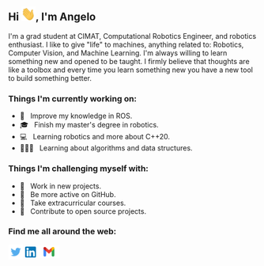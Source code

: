 ## Hi <img src="/assets/hi.gif" width="29px">, I'm Angelo

I'm a grad student at CIMAT, Computational Robotics Engineer, and robotics enthusiast.  I like to give "life" to machines, anything related to: 
Robotics, Computer Vision, and Machine Learning. I'm always willing to learn something new and opened to be taught. I firmly believe that thoughts 
are like a toolbox and every time you learn something new you have a new tool to build something better.

### Things I'm currently working on:
- 🤖 &nbsp; Improve my knowledge in ROS.
- 🎓 &nbsp; Finish my master's degree in robotics. 
- 💻 &nbsp; Learning robotics and more about C++20.
- 👨🏻‍💻 &nbsp; Learning about algorithms and data structures.

### Things I'm challenging myself with:
- 📝 &nbsp; Work in new projects.
- 💾 &nbsp; Be more active on GitHub.
- 📓 &nbsp; Take extracurricular courses.
- 🦾 &nbsp; Contribute to open source projects.

### Find me all around the web:

<a href="http://twitter.com/imangeloesp" target="blank"><img align="center" src="/socials/twitter.png" alt="" height="30" /></a>
<a href="https://www.linkedin.com/in/angelo-espinoza-383164155/" target="blank"><img align="center" src="/socials/linkedin.png" alt="" height="22" /></a>
<a href="mailto:angelo.espinoza@cimat.mx" target="blank"><img align="center" src="/socials/gmail.png" alt="" height="25" /></a>
